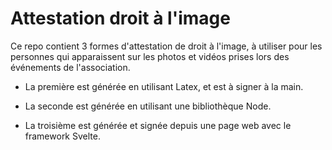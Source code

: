 # Attestation droit à l'image

Ce repo contient 3 formes d'attestation de droit à l'image, à utiliser pour les personnes qui apparaissent sur les photos et vidéos prises lors des événements de l'association.

- La première est générée en utilisant Latex, et est à signer à la main. 

- La seconde est générée en utilisant une bibliothèque Node.

- La troisième est générée et signée depuis une page web avec le framework Svelte.